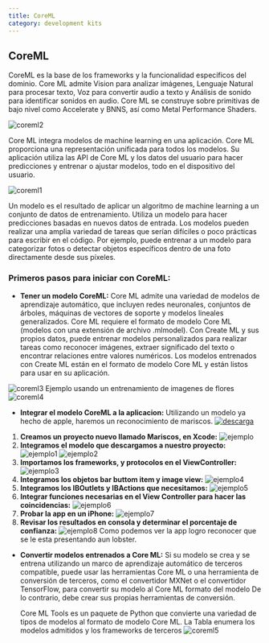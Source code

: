 ```yaml
---
title: CoreML
category: development kits
---
```


## CoreML

CoreML es la base de los frameworks y la funcionalidad específicos del dominio. Core ML admite Vision para analizar imágenes, Lenguaje Natural para procesar texto, Voz para convertir audio a texto y Análisis de sonido para identificar sonidos en audio. Core ML se construye sobre primitivas de bajo nivel como Accelerate y BNNS, así como Metal Performance Shaders.

![coreml2](assets/img/coreml2.png)

Core ML integra modelos de machine learning en una aplicación. Core ML proporciona una representación unificada para todos los modelos. Su aplicación utiliza las API de Core ML y los datos del usuario para hacer predicciones y entrenar o ajustar modelos, todo en el dispositivo del usuario.

![coreml1](assets/img/coreml1.png)

Un modelo es el resultado de aplicar un algoritmo de machine learning a un conjunto de datos de entrenamiento. Utiliza un modelo para hacer predicciones basadas en nuevos datos de entrada. Los modelos pueden realizar una amplia variedad de tareas que serían difíciles o poco prácticas para escribir en el código. Por ejemplo, puede entrenar a un modelo para categorizar fotos o detectar objetos específicos dentro de una foto directamente desde sus píxeles.

### Primeros pasos para iniciar con CoreML:

* __Tener un modelo CoreML:__
Core ML admite una variedad de modelos de aprendizaje automático, que incluyen redes neuronales, conjuntos de árboles, máquinas de vectores de soporte y modelos lineales generalizados. Core ML requiere el formato de modelo Core ML (modelos con una extensión de archivo .mlmodel).
Con Create ML y sus propios datos, puede entrenar modelos personalizados para realizar tareas como reconocer imágenes, extraer significado del texto o encontrar relaciones entre valores numéricos. Los modelos entrenados con Create ML están en el formato de modelo Core ML y están listos para usar en su aplicación.

![coreml3](assets/img/coreml3.png)
Ejemplo usando un entrenamiento de imagenes de flores
![coreml4](assets/img/coreml4.png)

* __Integrar el modelo CoreML a la aplicacion:__
Utilizando un modelo ya hecho de apple, haremos un reconocimiento de mariscos.
[![descarga](assets/img/coreml5.png)](https://docs-assets.developer.apple.com/coreml/models/Inceptionv3.mlmodel)
1.  __Creamos un proyecto nuevo llamado Mariscos, en Xcode:__
![ejemplo](assets/img/ejemplo.png)
2.  __Integramos el modelo que descargamos a nuestro proyecto:__
![ejemplo1](assets/img/ejemplo1.png)
![ejemplo2](assets/img/ejemplo2.png)
3.  __Importamos los frameworks, y protocolos en el ViewController:__
![ejemplo3](assets/img/ejemplo3.png)
4.  __Integramos los objetos bar buttom item y image view:__
![ejemplo4](assets/img/ejemplo4.png)
5.  __Integramos los IBOutlets y IBActions que necesitamos:__
![ejemplo5](assets/img/ejemplo5.png)
6.  __Integrar funciones necesarias en el View Controller para hacer las coincidencias:__
![ejemplo6](assets/img/ejemplo6.png)
7.  __Probar la app en un iPhone:__
![ejemplo7](assets/img/ejemplo7.png)
8.  __Revisar los resultados en consola y determinar el porcentaje de confianza:__
![ejemplo8](assets/img/ejemplo8.png)
Como podemos ver la app logro reconocer que se le esta presentando aun lobster.
* __Convertir modelos entrenados a Core ML:__
Si su modelo se crea y se entrena utilizando un marco de aprendizaje automático de terceros compatible, puede usar las herramientas Core ML o una herramienta de conversión de terceros, como el convertidor MXNet o el convertidor TensorFlow, para convertir su modelo al Core ML formato del modelo De lo contrario, debe crear sus propias herramientas de conversión.

    Core ML Tools es un paquete de Python que convierte una variedad de tipos de modelos al formato de modelo Core ML. La Tabla enumera los modelos admitidos y los frameworks de terceros
![coreml5](assets/img/coreml6.png)
